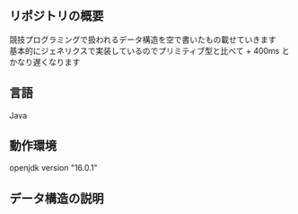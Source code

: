 ## リポジトリの概要
競技プログラミングで扱われるデータ構造を空で書いたもの載せていきます  
基本的にジェネリクスで実装しているのでプリミティブ型と比べて + 400ms とかなり遅くなります

## 言語
Java

## 動作環境
openjdk version "16.0.1"

## データ構造の説明
